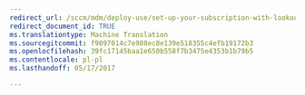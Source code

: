 ```yaml
---
redirect_url: /sccm/mdm/deploy-use/set-up-your-subscription-with-lookout
redirect_document_id: TRUE
ms.translationtype: Machine Translation
ms.sourcegitcommit: f9097014c7e988ec8e139e518355c4efb19172b3
ms.openlocfilehash: 39fc17145baa1e650b558f7b3475e4353b1b79b5
ms.contentlocale: pl-pl
ms.lasthandoff: 05/17/2017

---
```


